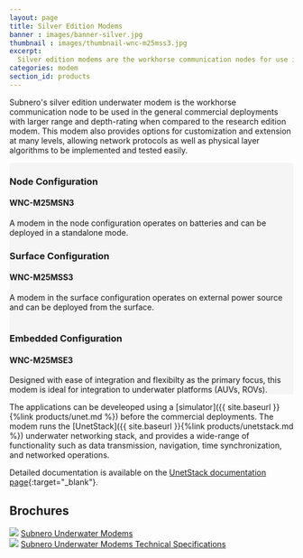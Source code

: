 ```yaml
---
layout: page
title: Silver Edition Modems
banner : images/banner-silver.jpg
thumbnail : images/thumbnail-wnc-m25mss3.jpg
excerpt:
  Silver edition modems are the workhorse communication nodes for use in general commercial deployments
categories: modem
section_id: products
---
```


Subnero's silver edition underwater modem is the workhorse communication node to be used in the general commercial deployments with larger range and depth-rating when compared to the research edition modem. This modem also provides options for customization and extension at many levels, allowing network protocols as well as physical layer algorithms to be implemented and tested easily.

<div class='full' style='background: #f5f5f5'>

  <div class ='media product' >
    <img class = "align-self-start mr-3" alt="" src="{{site.baseurl}}/images/boxart-wnc-m25msn3.jpg"/>    
    <div class='media-body product product-content'>
    <h3 style="text-transform: none;">Node Configuration</h3>
        <h4 style="text-transform: none;">WNC-M25MSN3</h4>
        <p>A modem in the node configuration operates on batteries and can be deployed in a standalone mode.</p>
    </div>
  </div>

  <div class ='media product' style='background: #f5f5f5' >   
    <div class='media-body product product-content' style='background: #f5f5f5'>
    <h3 style="text-transform: none;">Surface Configuration</h3>
          <h4 style="text-transform: none;">WNC-M25MSS3</h4>
          <p>A modem in the surface configuration operates on external power source and can be deployed from the surface.</p>
    </div>
    <img class = "ml-3" alt="" src="{{site.baseurl}}/images/boxart-wnc-m25mss3.png"/> 
  </div>

  <div class ='media product' >
    <img class = "align-self-start mr-3" alt="" src="{{site.baseurl}}/images/boxart-wnc-m25mse3.jpg"/>    
    <div class='media-body product product-content'>
    <h3 style="text-transform: none;">Embedded Configuration</h3>
          <h4 style="text-transform: none;">WNC-M25MSE3</h4>
          <p>Designed with ease of integration and flexibilty as the primary focus, this modem is ideal for integration to underwater platforms (AUVs, ROVs).</p>
    </div>
  </div>
</div>

<div class='two spacing'></div>

The applications can be develeoped using a [simulator]({{ site.baseurl }}{%link products/unet.md %}) before the commercial deployments. The modem runs the [UnetStack]({{ site.baseurl }}{%link products/unetstack.md %}) underwater networking stack, and provides a wide-range of functionality such as data transmission, navigation, time synchronization, and networked operations.


Detailed documentation is available on the [UnetStack documentation page](https://www.unetstack.net/docs.html){:target="_blank"}.

<h2>Brochures</h2>
<div class="brochure-container">
  <a href="{{site.baseurl}}/brochures/Subnero-Modem-v4.0.pdf"><img class="brochure-thumb" src="{{site.baseurl}}/brochures/modem4.jpg"></a>
  <a href="{{site.baseurl}}/brochures/Subnero-Modem-v4.0.pdf" target="_blank">Subnero Underwater Modems</a>
</div>
<div class="brochure-container">
  <a href="{{site.baseurl}}/brochures/Subnero-Modem-Specifications-v4.0.pdf"><img class="brochure-thumb" src="{{site.baseurl}}/brochures/spec.jpg"></a>
  <a href="{{site.baseurl}}/brochures/Subnero-Modem-Specifications-v4.0.pdf" target="_blank">Subnero Underwater Modems Technical Specifications</a>
</div>